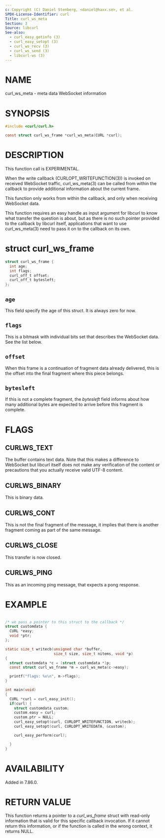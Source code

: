 ```yaml
---
c: Copyright (C) Daniel Stenberg, <daniel@haxx.se>, et al.
SPDX-License-Identifier: curl
Title: curl_ws_meta
Section: 3
Source: libcurl
See-also:
  - curl_easy_getinfo (3)
  - curl_easy_setopt (3)
  - curl_ws_recv (3)
  - curl_ws_send (3)
  - libcurl-ws (3)
---
```


# NAME

curl_ws_meta - meta data WebSocket information

# SYNOPSIS

~~~c
#include <curl/curl.h>

const struct curl_ws_frame *curl_ws_meta(CURL *curl);
~~~

# DESCRIPTION

This function call is EXPERIMENTAL.

When the write callback (CURLOPT_WRITEFUNCTION(3)) is invoked on
received WebSocket traffic, curl_ws_meta(3) can be called from within
the callback to provide additional information about the current frame.

This function only works from within the callback, and only when receiving
WebSocket data.

This function requires an easy handle as input argument for libcurl to know
what transfer the question is about, but as there is no such pointer provided
to the callback by libcurl itself, applications that want to use
curl_ws_meta(3) need to pass it on to the callback on its own.

# struct curl_ws_frame

~~~c
struct curl_ws_frame {
  int age;
  int flags;
  curl_off_t offset;
  curl_off_t bytesleft;
};
~~~

## `age`

This field specify the age of this struct. It is always zero for now.

## `flags`

This is a bitmask with individual bits set that describes the WebSocket data.
See the list below.

## `offset`

When this frame is a continuation of fragment data already delivered, this is
the offset into the final fragment where this piece belongs.

## `bytesleft`

If this is not a complete fragment, the *bytesleft* field informs about how
many additional bytes are expected to arrive before this fragment is complete.

# FLAGS

## CURLWS_TEXT

The buffer contains text data. Note that this makes a difference to WebSocket
but libcurl itself does not make any verification of the content or
precautions that you actually receive valid UTF-8 content.

## CURLWS_BINARY

This is binary data.

## CURLWS_CONT

This is not the final fragment of the message, it implies that there is
another fragment coming as part of the same message.

## CURLWS_CLOSE

This transfer is now closed.

## CURLWS_PING

This as an incoming ping message, that expects a pong response.

# EXAMPLE

~~~c

/* we pass a pointer to this struct to the callback */
struct customdata {
  CURL *easy;
  void *ptr;
};

static size_t writecb(unsigned char *buffer,
                      size_t size, size_t nitems, void *p)
{
  struct customdata *c = (struct customdata *)p;
  const struct curl_ws_frame *m = curl_ws_meta(c->easy);

  printf("flags: %x\n", m->flags);
}

int main(void)
{
  CURL *curl = curl_easy_init();
  if(curl) {
    struct customdata custom;
    custom.easy = curl;
    custom.ptr = NULL;
    curl_easy_setopt(curl, CURLOPT_WRITEFUNCTION, writecb);
    curl_easy_setopt(curl, CURLOPT_WRITEDATA, &custom);

    curl_easy_perform(curl);

  }
}
~~~

# AVAILABILITY

Added in 7.86.0.

# RETURN VALUE

This function returns a pointer to a *curl_ws_frame* struct with read-only
information that is valid for this specific callback invocation. If it cannot
return this information, or if the function is called in the wrong context, it
returns NULL.
